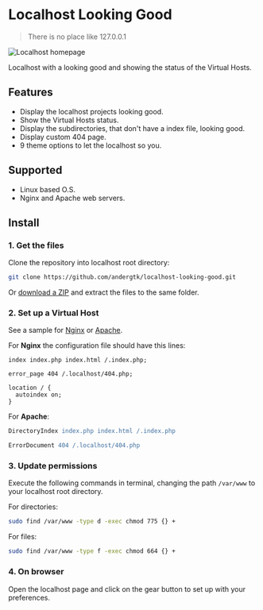 # Localhost Looking Good

> There is no place like 127.0.0.1

![Localhost homepage](http://i.imgur.com/j6tgbHO.png)

Localhost with a looking good and showing the status of the Virtual Hosts.

## Features

+ Display the localhost projects looking good.
+ Show the Virtual Hosts status.
+ Display the subdirectories, that don't have a index file, looking good.
+ Display custom 404 page.
+ 9 theme options to let the localhost so you.

## Supported

+ Linux based O.S.
+ Nginx and Apache web servers.

## Install

### 1. Get the files

Clone the repository into localhost root directory:

```bash
git clone https://github.com/andergtk/localhost-looking-good.git
```

Or [download a ZIP](https://github.com/andergtk/localhost-looking-good/archive/master.zip)
and extract the files to the same folder.

### 2. Set up a Virtual Host

See a sample for [Nginx](.localhost/sample-nginx.conf) or [Apache](.localhost/sample-apache.conf).

For **Nginx** the configuration file should have this lines:

```nginx
index index.php index.html /.index.php;

error_page 404 /.localhost/404.php;

location / {
  autoindex on;
}
```

For **Apache**:

```apache
DirectoryIndex index.php index.html /.index.php

ErrorDocument 404 /.localhost/404.php
```

### 3. Update permissions

Execute the following commands in terminal, changing the path `/var/www` to your
localhost root directory.

For directories:

```bash
sudo find /var/www -type d -exec chmod 775 {} +
```

For files:
```bash
sudo find /var/www -type f -exec chmod 664 {} +
```

### 4. On browser

Open the localhost page and click on the gear button to set up with your
preferences.
